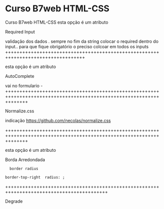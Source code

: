 # Curso B7web HTML-CSS
 Curso B7web HTML-CSS
esta opção é um atributo


Required Input


validação dos dados . sempre no fim da string  colocar o required dentro do input.. para que fique obrigatório o preciso colcoar em todos os inputs
++++++++++++++++++++++++++++++++++++++++++++++++++++++++++++++++++++++++++++++++++

esta opção é um atributo


AutoComplete

vai no formulario    -
++++++++++++++++++++++++++++++++++++++++++++++++++++++++++++++++++++++++++++++++++++++++++++++++++++++++++++++++++++

Normalize.css

indicação
https://github.com/necolas/normalize.css

++++++++++++++++++++++++++++++++++++++++++++++++++++++++++++++++++++++++++++++++++++++++++++++++++++++++++++++++++++

esta opção é um atributo 


Borda Arredondada

	  border radius 
	
	border-top-right  radius: ; 
++++++++++++++++++++++++++++++++++++++++++++++++++++++++++++++++++++++++++++++++++++++++++

Degrade

	  